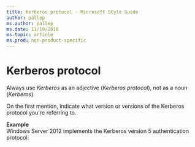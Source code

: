 ```yaml
---
title: Kerberos protocol - Microsoft Style Guide
author: pallep
ms.author: pallep
ms.date: 11/19/2016
ms.topic: article
ms.prod: non-product-specific
---
```


# Kerberos protocol

Always use *Kerberos* as an adjective (*Kerberos protocol*), not as a noun (*Kerberos*).

On the first mention, indicate what version or versions of the Kerberos protocol you're referring to. 

**Example**  
Windows Server 2012 implements the Kerberos version 5 authentication protocol.
